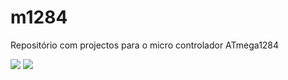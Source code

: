 # m1284
Repositório com projectos para o micro controlador ATmega1284

![](https://dojft4652t1in.cloudfront.net/wp-content/uploads/IC-ATMEGA1284-PU-3.jpg)
![](https://media.rs-online.com/t_large/F1278235-01.jpg)
